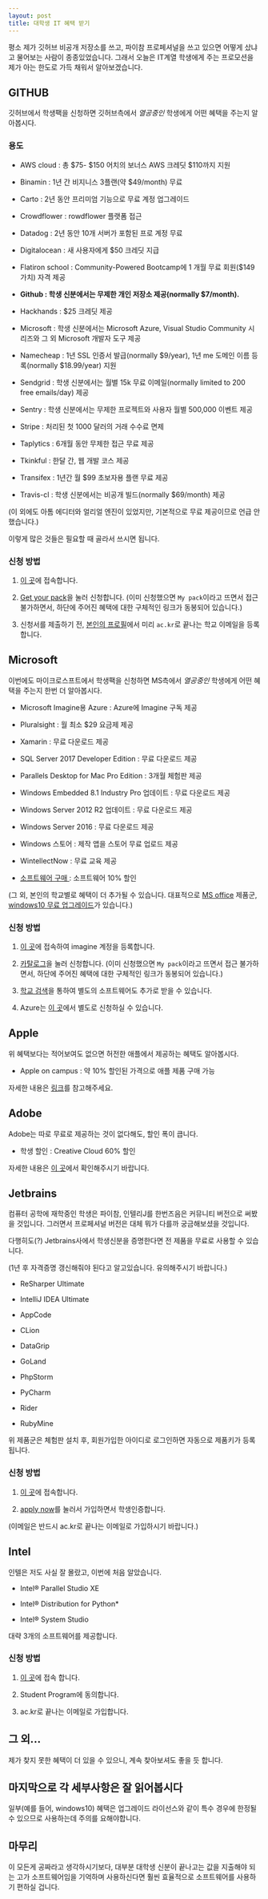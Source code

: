 ```yaml
---
layout: post
title: 대학생 IT 혜택 받기
---
```


평소 제가 깃허브 비공개 저장소를 쓰고, 파이참 프로페셔널을 쓰고 있으면 어떻게 샀냐고 물어보는 사람이 종종있었습니다.
그래서 오늘은 IT계열 학생에게 주는 프로모션을 제가 아는 한도로 가득 채워서 알아보겠습니다.

## GITHUB

깃허브에서 학생팩을 신청하면 깃허브측에서 *열공중인* 학생에게 어떤 혜택을 주는지 알아봅시다.

### 용도

* AWS cloud : 총 $75- $150 어치의 보너스 AWS 크레딧 $110까지 지원

* Binamin : 1년 간 비지니스 3플랜(약 $49/month) 무료

* Carto : 2년 동안 프리미엄 기능으로 무료 계정 업그레이드

* Crowdflower : rowdflower 플랫폼 접근

* Datadog : 2년 동안 10개 서버가 포함된 프로 계정 무료

* Digitalocean : 새 사용자에게 $50 크레딧 지급

* Flatiron school : Community-Powered Bootcamp에 1 개월 무료 회원($149 가치) 자격 제공

* **Github : 학생 신분에서는 무제한 개인 저장소 제공(normally $7/month).** 

* Hackhands : $25 크레딧 제공

* Microsoft : 학생 신분에서는 Microsoft Azure, Visual Studio Community 시리즈와 그 외 Microsoft 개발자 도구 제공

* Namecheap : 1년 SSL 인증서 발급(normally $9/year), 1년 me 도메인 이름 등록(normally $18.99/year) 지원

* Sendgrid : 학생 신분에서는 월별 15k 무료 이메일(normally limited to 200 free emails/day) 제공

* Sentry : 학생 신분에서는 무제한 프로젝트와 사용자 월별 500,000 이벤트 제공

* Stripe : 처리된 첫 1000 달러의 거래 수수료 면제

* Taplytics : 6개월 동안 무제한 접근 무료 제공

* Tkinkful : 한달 간, 웹 개발 코스 제공

* Transifex : 1년간 월 $99 초보자용 플랜 무료 제공

* Travis-cl : 학생 신분에서는 비공개 빌드(normally $69/month) 제공

(이 외에도 아톰 에디터와 얼리얼 엔진이 있었지만, 기본적으로 무료 제공이므로 언급 안했습니다.)

이렇게 많은 것들은 필요할 때 골라서 쓰시면 됩니다.

### 신청 방법

1. [이 곳](https://education.github.com/pack)에 접속합니다.

1. [Get your pack](https://education.github.com/pack/offers)을 눌러 신청합니다.
(이미 신청했으면 ```My pack```이라고 뜨면서 접근 불가하면서, 하단에 주어진 혜택에 대한 구체적인 링크가 동봉되어 있습니다.)

1. 신청서를 제출하기 전, [본인의 프로필](https://github.com/settings/profile)에서 미리 ```ac.kr```로 끝나는 학교 이메일을 등록합니다.

## Microsoft
이번에도 마이크로스프트에서 학생팩을 신청하면 MS측에서 *열공중인* 학생에게 어떤 혜택을 주는지 한번 더 알아봅시다.


* Microsoft Imagine용 Azure : Azure에 Imagine 구독 제공

* Pluralsight : 월 최소 $29 요금제 제공

* Xamarin : 무료 다운로드 제공

* SQL Server 2017 Developer Edition : 무료 다운로드 제공

* Parallels Desktop for Mac Pro Edition : 3개월 체험판 제공

* Windows Embedded 8.1 Industry Pro 업데이트 : 무료 다운로드 제공

* Windows Server 2012 R2 업데이트 : 무료 다운로드 제공

* Windows Server 2016 : 무료 다운로드 제공

* Windows 스토어 : 제작 앱을 스토어 무료 업로드 제공

* WintellectNow : 무료 교육 제공

* [소프트웨어 구매 ](https://www.microsoft.com/ko-kr/store/b/student?icid=CNavEduStore) : 소프트웨어 10% 할인

(그 외, 본인의 학교별로 혜택이 더 추가될 수 있습니다. 대표적으로 [MS office](https://products.office.com/ko-kr/student/office-in-education) 제품군, [windows10 무료 업그레이드](https://event.eventservice.co.kr/microsoft/2017/00/web/0223_win10.html)가 있습니다.)

### 신청 방법

1. [이 곳](https://imagine.microsoft.com/ko-kr/account)에 접속하여 imagine 계정을 등록합니다.

1. [카탈로그](https://imagine.microsoft.com/ko-kr/catalog)을 눌러 신청합니다.
(이미 신청했으면 ```My pack```이라고 뜨면서 접근 불가하면서, 하단에 주어진 혜택에 대한 구체적인 링크가 동봉되어 있습니다.)

1. [학교 검색](https://imagine.microsoft.com/ko-kr/Catalog/Webstore)을 통하여 별도의 소프트웨어도 추가로 받을 수 있습니다.

1. Azure는 [이 곳](https://azure.microsoft.com/ko-kr/pricing/member-offers/imagine)에서 별도로 신청하실 수 있습니다.

## Apple

위 혜택보다는 적어보여도 없으면 허전한 애플에서 제공하는 혜택도 알아봅시다.

* Apple on campus : 약 10% 할인된 가격으로 애플 제품 구매 가능

자세한 내용은 [링크](https://www.apple.com/kr/shop/browse/home/aoc)를 참고해주세요.

## Adobe 

Adobe는 따로 무료로 제공하는 것이 없다해도, 할인 폭이 큽니다. 

* 학생 할인 : Creative Cloud 60% 할인

자세한 내용은 [이 곳](https://www.adobe.com/kr/creativecloud/plans.html?plan=edu&promoid=KTROQ)에서 확인해주시기 바랍니다.

## Jetbrains
컴퓨터 공학에 재학중인 학생은 파이참, 인텔리J를 한번즈음은 커뮤니티 버전으로 써봤을 것입니다. 그러면서 프로페셔널 버전은 대체 뭐가 다를까 궁금해보셨을 것입니다.

다행히도(?) Jetbrains사에서 학생신분을 증명한다면 전 제품을 무료로 사용할 수 있습니다. 

(1년 후 자격증명 갱신해줘야 된다고 알고있습니다. 유의해주시기 바랍니다.)

* ReSharper Ultimate

* IntelliJ IDEA Ultimate

* AppCode

* CLion 

* DataGrip 

* GoLand 

* PhpStorm 

* PyCharm 

* Rider 

* RubyMine 

위 제품군은 체험판 설치 후, 회원가입한 아이디로 로그인하면 자동으로 제품키가 등록됩니다.

### 신청 방법

1. [이 곳](https://www.jetbrains.com/student/)에 접속합니다.

1. [apply now](https://www.jetbrains.com/shop/eform/students)를 눌러서 가입하면서 학생인증합니다.

(이메일은 반드시 ac.kr로 끝나는 이메일로 가입하시기 바랍니다.)

## Intel

인텔은 저도 사실 잘 몰랐고, 이번에 처음 알았습니다.

* Intel® Parallel Studio XE

* Intel® Distribution for Python*

* Intel® System Studio

대략 3개의 소프트웨어를 제공합니다.

### 신청 방법

1. [이 곳](https://software.intel.com/en-us/qualify-for-free-software/student)에 접속 합니다.

1. Student Program에 동의합니다.

1. ac.kr로 끝나는 이메일로 가입합니다.

## 그 외...

제가 찾지 못한 혜택이 더 있을 수 있으니, 계속 찾아보셔도 좋을 듯 합니다.


## 마지막으로 각 세부사항은 잘 읽어봅시다

일부(예를 들어, windows10) 혜택은 업그레이드 라이선스와 같이 특수 경우에 한정될 수 있으므로 사용하는데 주의를 요해야합니다.

## 마무리

이 모든게 공짜라고 생각하시기보다, 대부분 대학생 신분이 끝나고는 값을 지출해야 되는 고가 소프트웨어임을 기억하며 사용하신다면 훨씬 효율적으로 소프트웨어를 사용하기 편하실 겁니다.